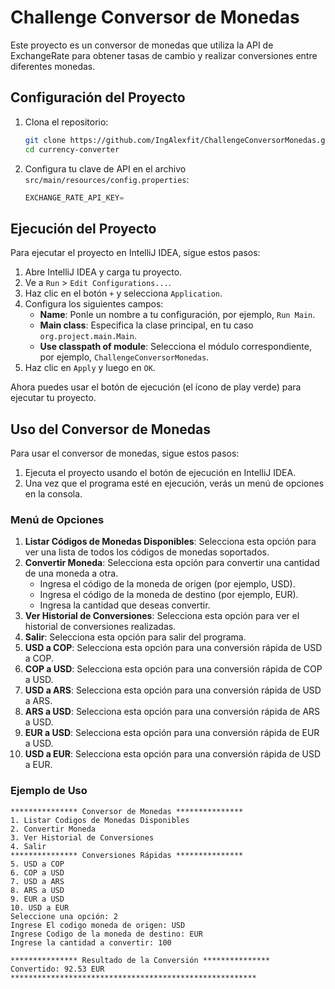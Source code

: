 # Challenge Conversor de Monedas

Este proyecto es un conversor de monedas que utiliza la API de ExchangeRate para obtener tasas de cambio y realizar conversiones entre diferentes monedas.


## Configuración del Proyecto

1. Clona el repositorio:
    ```sh
    git clone https://github.com/IngAlexfit/ChallengeConversorMonedas.git
    cd currency-converter
    ```

2. Configura tu clave de API en el archivo `src/main/resources/config.properties`:
    ```java
    EXCHANGE_RATE_API_KEY=

    ```



## Ejecución del Proyecto

Para ejecutar el proyecto en IntelliJ IDEA, sigue estos pasos:

1. Abre IntelliJ IDEA y carga tu proyecto.
2. Ve a `Run` > `Edit Configurations...`.
3. Haz clic en el botón `+` y selecciona `Application`.
4. Configura los siguientes campos:
   - **Name**: Ponle un nombre a tu configuración, por ejemplo, `Run Main`.
   - **Main class**: Especifica la clase principal, en tu caso `org.project.main.Main`.
   - **Use classpath of module**: Selecciona el módulo correspondiente, por ejemplo, `ChallengeConversorMonedas`.
5. Haz clic en `Apply` y luego en `OK`.

Ahora puedes usar el botón de ejecución (el ícono de play verde) para ejecutar tu proyecto.

## Uso del Conversor de Monedas

Para usar el conversor de monedas, sigue estos pasos:

1. Ejecuta el proyecto usando el botón de ejecución en IntelliJ IDEA.
2. Una vez que el programa esté en ejecución, verás un menú de opciones en la consola.

### Menú de Opciones

1. **Listar Códigos de Monedas Disponibles**: Selecciona esta opción para ver una lista de todos los códigos de monedas soportados.
2. **Convertir Moneda**: Selecciona esta opción para convertir una cantidad de una moneda a otra.
   - Ingresa el código de la moneda de origen (por ejemplo, USD).
   - Ingresa el código de la moneda de destino (por ejemplo, EUR).
   - Ingresa la cantidad que deseas convertir.
3. **Ver Historial de Conversiones**: Selecciona esta opción para ver el historial de conversiones realizadas.
4. **Salir**: Selecciona esta opción para salir del programa.
5. **USD a COP**: Selecciona esta opción para una conversión rápida de USD a COP.
6. **COP a USD**: Selecciona esta opción para una conversión rápida de COP a USD.
7. **USD a ARS**: Selecciona esta opción para una conversión rápida de USD a ARS.
8. **ARS a USD**: Selecciona esta opción para una conversión rápida de ARS a USD.
9. **EUR a USD**: Selecciona esta opción para una conversión rápida de EUR a USD.
10. **USD a EUR**: Selecciona esta opción para una conversión rápida de USD a EUR.

### Ejemplo de Uso

```plaintext
*************** Conversor de Monedas ***************
1. Listar Codigos de Monedas Disponibles
2. Convertir Moneda
3. Ver Historial de Conversiones
4. Salir
*************** Conversiones Rápidas ***************
5. USD a COP
6. COP a USD
7. USD a ARS
8. ARS a USD
9. EUR a USD
10. USD a EUR
Seleccione una opción: 2
Ingrese El codigo moneda de origen: USD
Ingrese Codigo de la moneda de destino: EUR
Ingrese la cantidad a convertir: 100

*************** Resultado de la Conversión ***************
Convertido: 92.53 EUR
*******************************************************
